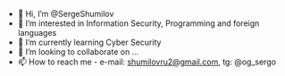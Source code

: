 - 👋 Hi, I’m @SergeShumilov
- 👀 I’m interested in Information Security, Programming and foreign languages
- 🌱 I’m currently learning Cyber Security
- 💞️ I’m looking to collaborate on ...
- 📫 How to reach me - e-mail: shumilovru2@gmail.com, tg: @og_sergo

<!---
SergeShumilov/SergeShumilov is a ✨ special ✨ repository because its `README.md` (this file) appears on your GitHub profile.
You can click the Preview link to take a look at your changes.
--->
